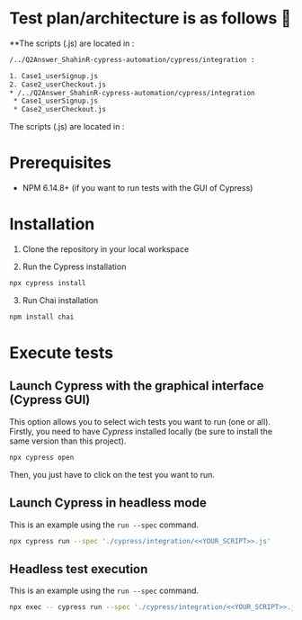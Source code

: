 # Test plan/architecture is as follows :rocket: 
**The scripts (.js) are located in : 

```bash
/../Q2Answer_ShahinR-cypress-automation/cypress/integration :

1. Case1_userSignup.js
2. Case2_userCheckout.js
* /../Q2Answer_ShahinR-cypress-automation/cypress/integration 
 * Case1_userSignup.js
 * Case2_userCheckout.js
```
The scripts (.js) are located in : 


# Prerequisites
- NPM 6.14.8+ (if you want to run tests with the GUI of Cypress)

# Installation
1. Clone the repository in your local workspace

2. Run the Cypress installation

```bash
npx cypress install
```
3. Run Chai installation

```bash
npm install chai
```
# Execute tests 
## Launch Cypress with the graphical interface (Cypress GUI)
This option allows you to select wich tests you want to run (one or all).
Firstly, you need to have _Cypress_ installed locally (be sure to install the same version than this project).
```bash
npx cypress open
```
Then, you just have to click on the test you want to run.

## Launch Cypress in headless mode
This is an example using the `run --spec` command.

```bash
npx cypress run --spec './cypress/integration/<<YOUR_SCRIPT>>.js'
```
## Headless test execution
This is an example using the `run --spec` command.

```bash
npx exec -- cypress run --spec './cypress/integration/<<YOUR_SCRIPT>>.js'
```
